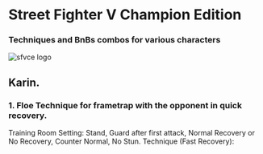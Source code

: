 # Street Fighter V Champion Edition
### Techniques and BnBs combos for various characters

![sfvce logo](https://www.spaziogames.it/images/2019/11/Street-Fighter-V-Champion-Edition_2019_11-17-19_016.png)

## Karin.
### 1. Floe Technique for frametrap with the opponent in quick recovery.
Training Room Setting: Stand, Guard after first attack, Normal Recovery or No Recovery, Counter Normal, No Stun.
Technique (Fast Recovery): 

